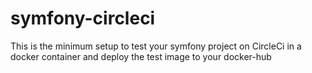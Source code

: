 # symfony-circleci
This is the minimum setup to test your symfony project on CircleCi in a docker container and deploy the test image to your docker-hub
